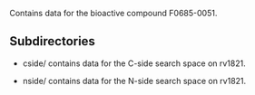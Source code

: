 Contains data for the bioactive compound F0685-0051.

## Subdirectories

- cside/ contains data for the C-side search space on rv1821.

- nside/ contains data for the N-side search space on rv1821.

